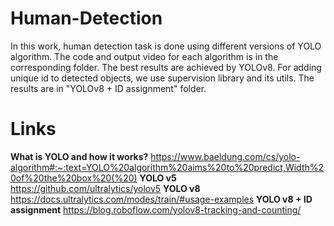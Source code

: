 # Human-Detection

In this work, human detection task is done using different versions of YOLO algorithm. The code and output video for each algorithm is in the corresponding folder.
The best results are achieved by YOLOv8.
For adding unique id to detected objects, we use supervision library and its utils. The results are in "YOLOv8 + ID assignment" folder.


# Links
**What is YOLO and how it works?**
https://www.baeldung.com/cs/yolo-algorithm#:~:text=YOLO%20algorithm%20aims%20to%20predict,Width%20of%20the%20box%20(%20)
**YOLO v5**
https://github.com/ultralytics/yolov5
**YOLO v8**
https://docs.ultralytics.com/modes/train/#usage-examples
**YOLO v8 + ID assignment**
https://blog.roboflow.com/yolov8-tracking-and-counting/
